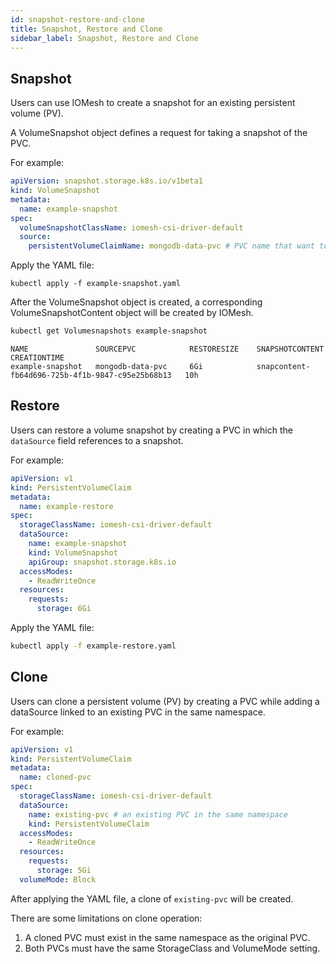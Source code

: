 ```yaml
---
id: snapshot-restore-and-clone
title: Snapshot, Restore and Clone
sidebar_label: Snapshot, Restore and Clone
---
```


## Snapshot

Users can use IOMesh to create a snapshot for an existing persistent volume (PV).

A VolumeSnapshot object defines a request for taking a snapshot of the PVC.

For example:

```yaml
apiVersion: snapshot.storage.k8s.io/v1beta1
kind: VolumeSnapshot
metadata:
  name: example-snapshot
spec:
  volumeSnapshotClassName: iomesh-csi-driver-default
  source:
    persistentVolumeClaimName: mongodb-data-pvc # PVC name that want to take snapshot
```

Apply the YAML file:

```text
kubectl apply -f example-snapshot.yaml
```

After the VolumeSnapshot object is created, a corresponding VolumeSnapshotContent object will be created by IOMesh.

```bash
kubectl get Volumesnapshots example-snapshot
```

```output
NAME               SOURCEPVC            RESTORESIZE    SNAPSHOTCONTENT                                    CREATIONTIME
example-snapshot   mongodb-data-pvc     6Gi            snapcontent-fb64d696-725b-4f1b-9847-c95e25b68b13   10h
```

## Restore

Users can restore a volume snapshot by creating a PVC in which the `dataSource` field references to a snapshot.

For example:

```yaml
apiVersion: v1
kind: PersistentVolumeClaim
metadata:
  name: example-restore
spec:
  storageClassName: iomesh-csi-driver-default
  dataSource:
    name: example-snapshot
    kind: VolumeSnapshot
    apiGroup: snapshot.storage.k8s.io
  accessModes:
    - ReadWriteOnce
  resources:
    requests:
      storage: 6Gi
```

Apply the YAML file:

```bash
kubectl apply -f example-restore.yaml
```

## Clone

Users can clone a persistent volume (PV) by creating a PVC while adding a dataSource linked to an existing PVC in the same namespace.

For example:

```yaml
apiVersion: v1
kind: PersistentVolumeClaim
metadata:
  name: cloned-pvc
spec:
  storageClassName: iomesh-csi-driver-default
  dataSource:
    name: existing-pvc # an existing PVC in the same namespace
    kind: PersistentVolumeClaim
  accessModes:
    - ReadWriteOnce
  resources:
    requests:
      storage: 5Gi
  volumeMode: Block
```

After applying the YAML file, a clone of `existing-pvc` will be created.

There are some limitations on clone operation:

1. A cloned PVC must exist in the same namespace as the original PVC.
2. Both PVCs must have the same StorageClass and VolumeMode setting.
